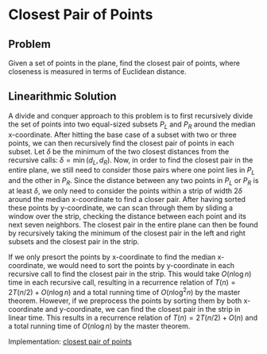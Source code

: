 # Closest Pair of Points

## Problem

Given a set of points in the plane, find the closest pair of points, where closeness is measured in terms of Euclidean distance.

## Linearithmic Solution

A divide and conquer approach to this problem is to first recursively divide the set of points into two equal-sized subsets $P_L$ and $P_R$ around the median x-coordinate. After hitting the base case of a subset with two or three points, we can then recursively find the closest pair of points in each subset. Let $\delta$ be the minimum of the two closest distances from the recursive calls: $\delta = \min(d_L, d_R)$. Now, in order to find the closest pair in the entire plane, we still need to consider those pairs where one point lies in $P_L$ and the other in $P_R$. Since the distance between any two points in $P_L$ or $P_R$ is at least $\delta$, we only need to consider the points within a strip of width $2\delta$ around the median x-coordinate to find a closer pair. After having sorted these points by y-coordinate, we can scan through them by sliding a window over the strip, checking the distance between each point and its next seven neighbors. The closest pair in the entire plane can then be found by recursively taking the minimum of the closest pair in the left and right subsets and the closest pair in the strip.

If we only presort the points by x-coordinate to find the median x-coordinate, we would need to sort the points by y-coordinate in each recursive call to find the closest pair in the strip. This would take $O(n \log n)$ time in each recursive call, resulting in a recurrence relation of $T(n) = 2T(n/2) + O(n \log n)$ and a total running time of $O(n \log^2 n)$ by the master theorem. However, if we preprocess the points by sorting them by both x-coordinate and y-coordinate, we can find the closest pair in the strip in linear time. This results in a recurrence relation of $T(n) = 2T(n/2) + O(n)$ and a total running time of $O(n \log n)$ by the master theorem.

Implementation: [closest pair of points](https://github.com/pl3onasm/AADS/blob/main/algorithms/divide-and-conquer/closest-pair-of-points/closestpair.c)
